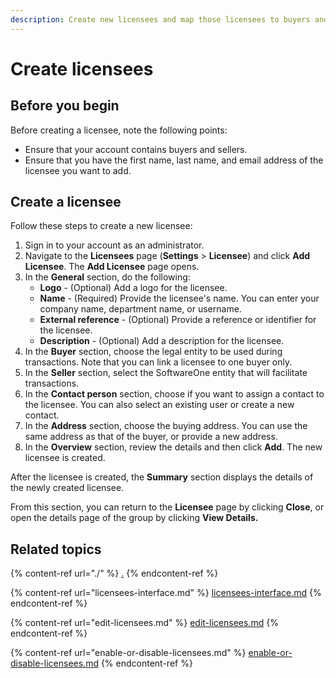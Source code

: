 ```yaml
---
description: Create new licensees and map those licensees to buyers and sellers.
---
```


# Create licensees

## Before you begin

Before creating a licensee, note the following points:

* Ensure that your account contains buyers and sellers.
* Ensure that you have the first name, last name, and email address of the licensee you want to add.

## **Create a licensee**

Follow these steps to create a new licensee:

1. Sign in to your account as an administrator.
2. Navigate to the **Licensees** page (**Settings** > **Licensee**) and click **Add Licensee**. The **Add Licensee** page opens.&#x20;
3. In the **General** section, do the following:
   * **Logo** - (Optional) Add a logo for the licensee.
   * **Name** - (Required) Provide the licensee's name. You can enter your company name, department name, or username.&#x20;
   * **External reference** - (Optional) Provide a reference or identifier for the licensee.
   * **Description** - (Optional) Add a description for the licensee.
4. In the **Buyer** section, choose the legal entity to be used during transactions. Note that you can link a licensee to one buyer only.&#x20;
5. In the **Seller** section, select the SoftwareOne entity that will facilitate transactions.&#x20;
6. In the **Contact person** section, choose if you want to assign a contact to the licensee. You can also select an existing user or create a new contact.
7. In the **Address** section, choose the buying address. You can use the same address as that of the buyer, or provide a new address.&#x20;
8. In the **Overview** section, review the details and then click **Add**. The new licensee is created.

After the licensee is created, the **Summary** section displays the details of the newly created licensee.&#x20;

From this section, you can return to the **Licensee** page by clicking **Close**, or open the details page of the group by clicking **View Details.**

## Related topics

{% content-ref url="./" %}
[.](./)
{% endcontent-ref %}

{% content-ref url="licensees-interface.md" %}
[licensees-interface.md](licensees-interface.md)
{% endcontent-ref %}

{% content-ref url="edit-licensees.md" %}
[edit-licensees.md](edit-licensees.md)
{% endcontent-ref %}

{% content-ref url="enable-or-disable-licensees.md" %}
[enable-or-disable-licensees.md](enable-or-disable-licensees.md)
{% endcontent-ref %}
